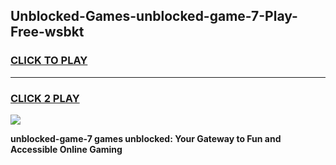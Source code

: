 
## Unblocked-Games-unblocked-game-7-Play-Free-wsbkt
<h3>
<a href="https://premium76.site?title=unblocked-game-7&ref=18A1">CLICK TO PLAY</a></h3>
<hr>

<h3>
<a href="https://premium76.site?title=unblocked-game-7&ref=18A1">CLICK 2 PLAY</a>
  
</h3>

<a href="https://premium76.site?title=unblocked-game-7&ref=18A1"><img src="https://clearcache.store/games.png"></a>


**unblocked-game-7 games unblocked: Your Gateway to Fun and Accessible Online Gaming**
